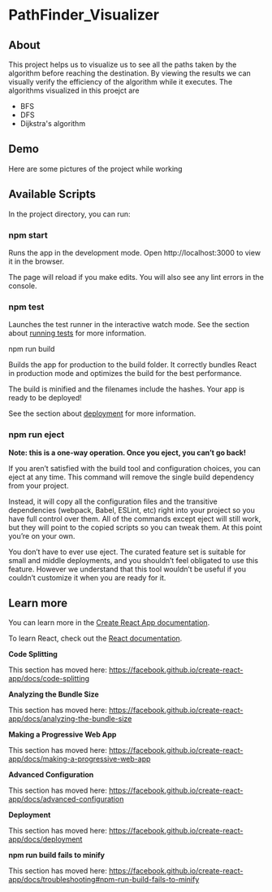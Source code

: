 
# PathFinder_Visualizer

## About
This project helps us to visualize us to see all the paths taken by the algorithm before reaching the destination. By viewing the results we can visually verify the efficiency of the algorithm while it executes. The algorithms visualized in this proejct are

- BFS
- DFS
- Dijkstra's algorithm
## Demo

Here are some pictures of the project while working

## Available Scripts

In the project directory, you can run:

### **npm start**

Runs the app in the development mode.
Open http://localhost:3000 to view it in the browser.

The page will reload if you make edits.
You will also see any lint errors in the console.

### **npm test**

Launches the test runner in the interactive watch mode.
See the section about [running tests](https://create-react-app.dev/docs/running-tests/) for more information.

npm run build

Builds the app for production to the build folder.
It correctly bundles React in production mode and optimizes the build for the best performance.

The build is minified and the filenames include the hashes.
Your app is ready to be deployed!

See the section about [deployment](https://create-react-app.dev/docs/deployment/) for more information.

### **npm run eject**

**Note: this is a one-way operation. Once you eject, you can’t go back!**

If you aren’t satisfied with the build tool and configuration choices, you can eject at any time. This command will remove the single build dependency from your project.

Instead, it will copy all the configuration files and the transitive dependencies (webpack, Babel, ESLint, etc) right into your project so you have full control over them. All of the commands except eject will still work, but they will point to the copied scripts so you can tweak them. At this point you’re on your own.

You don’t have to ever use eject. The curated feature set is suitable for small and middle deployments, and you shouldn’t feel obligated to use this feature. However we understand that this tool wouldn’t be useful if you couldn’t customize it when you are ready for it.

## Learn more

You can learn more in the [Create React App documentation](https://create-react-app.dev/docs/getting-started/).

To learn React, check out the [React documentation](https://react.dev/).

**Code Splitting**

This section has moved here: https://facebook.github.io/create-react-app/docs/code-splitting

**Analyzing the Bundle Size**

This section has moved here: https://facebook.github.io/create-react-app/docs/analyzing-the-bundle-size

**Making a Progressive Web App**

This section has moved here: https://facebook.github.io/create-react-app/docs/making-a-progressive-web-app

**Advanced Configuration**

This section has moved here: https://facebook.github.io/create-react-app/docs/advanced-configuration

**Deployment**

This section has moved here: https://facebook.github.io/create-react-app/docs/deployment

**npm run build fails to minify**

This section has moved here: https://facebook.github.io/create-react-app/docs/troubleshooting#npm-run-build-fails-to-minify

